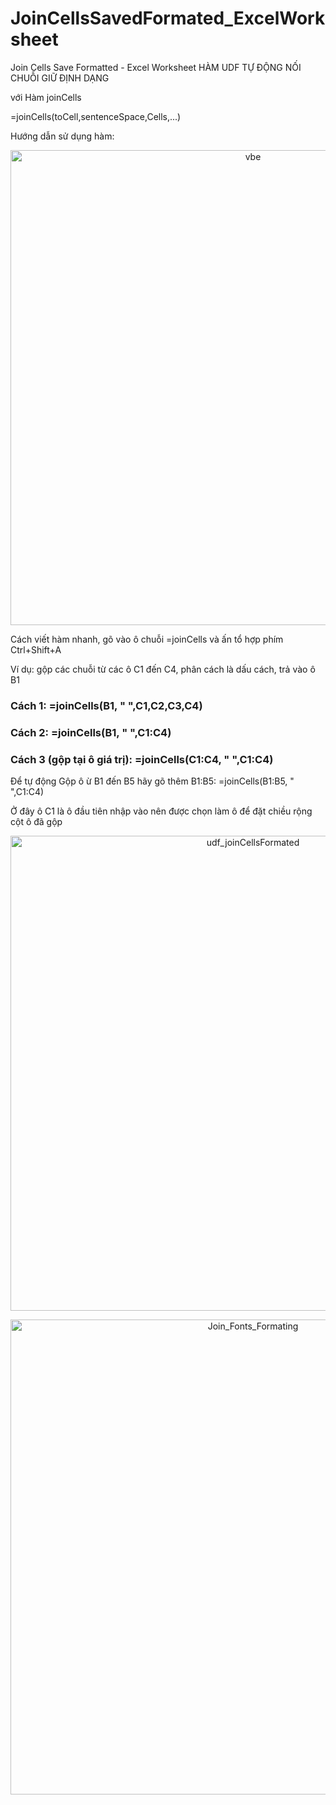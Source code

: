 # JoinCellsSavedFormated_ExcelWorksheet
 Join Cells Save Formatted - Excel Worksheet
HÀM UDF TỰ ĐỘNG NỐI CHUỖI GIỮ ĐỊNH DẠNG

với Hàm joinCells

=joinCells(toCell,sentenceSpace,Cells,...)

Hướng dẫn sử dụng hàm:

<p align="center"><img title="vbe" src="https://user-images.githubusercontent.com/58664571/157865372-b3872a6c-28a6-40c4-8dbd-277f79d1ed8e.png" width="760"></p>

Cách viết hàm nhanh, gõ vào ô chuỗi =joinCells và ấn tổ hợp phím Ctrl+Shift+A

Ví dụ: gộp các chuỗi từ các ô C1 đến C4, phân cách là dấu cách, trả vào ô B1
### Cách 1: =joinCells(B1, " ",C1,C2,C3,C4)
### Cách 2: =joinCells(B1, " ",C1:C4)
### Cách 3 (gộp tại ô giá trị): =joinCells(C1:C4, " ",C1:C4)
Để tự động Gộp ô ừ B1 đến B5 hãy gõ thêm B1:B5: =joinCells(B1:B5, " ",C1:C4)

Ở đây ô C1 là ô đầu tiên nhập vào nên được chọn làm ô để đặt chiều rộng cột ô đã gộp

<p align="center"><img title="udf_joinCellsFormated" src="https://github.com/SanbiVN/JoinCellsSavedFormated_ExcelWorksheet/assets/58664571/818e6a20-6e4d-42f3-8733-b04a3f9464cd" width="760"></p>

<p align="center"><img title="Join_Fonts_Formating" src="https://user-images.githubusercontent.com/58664571/157867247-2b802a15-b20f-4cce-89ad-efc67d157146.jpg" width="760"></p>
			

